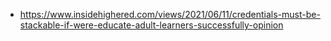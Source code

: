   - https://www.insidehighered.com/views/2021/06/11/credentials-must-be-stackable-if-were-educate-adult-learners-successfully-opinion